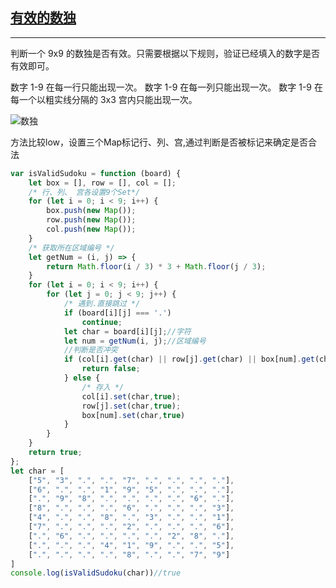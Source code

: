 ## [有效的数独](https://leetcode-cn.com/problems/valid-sudoku/)
-----
判断一个 9x9 的数独是否有效。只需要根据以下规则，验证已经填入的数字是否有效即可。

数字 1-9 在每一行只能出现一次。
数字 1-9 在每一列只能出现一次。
数字 1-9 在每一个以粗实线分隔的 3x3 宫内只能出现一次。

![数独](https://upload.wikimedia.org/wikipedia/commons/thumb/f/ff/Sudoku-by-L2G-20050714.svg/250px-Sudoku-by-L2G-20050714.svg.png)

方法比较low，设置三个Map标记行、列、宫,通过判断是否被标记来确定是否合法
```javascript
var isValidSudoku = function (board) {
    let box = [], row = [], col = [];
    /* 行、列、 宫各设置9个Set*/
    for (let i = 0; i < 9; i++) {
        box.push(new Map());
        row.push(new Map());
        col.push(new Map());
    }
    /* 获取所在区域编号 */
    let getNum = (i, j) => {
        return Math.floor(i / 3) * 3 + Math.floor(j / 3);
    }
    for (let i = 0; i < 9; i++) {
        for (let j = 0; j < 9; j++) {
            /* 遇到.直接跳过 */
            if (board[i][j] === '.')
                continue;
            let char = board[i][j];//字符
            let num = getNum(i, j);//区域编号
            //判断是否冲突
            if (col[i].get(char) || row[j].get(char) || box[num].get(char)) {
                return false;
            } else {
                /* 存入 */
                col[i].set(char,true);
                row[j].set(char,true);
                box[num].set(char,true)
            }
        }
    }
    return true;
};
let char = [
    ["5", "3", ".", ".", "7", ".", ".", ".", "."],
    ["6", ".", ".", "1", "9", "5", ".", ".", "."],
    [".", "9", "8", ".", ".", ".", ".", "6", "."],
    ["8", ".", ".", ".", "6", ".", ".", ".", "3"],
    ["4", ".", ".", "8", ".", "3", ".", ".", "1"],
    ["7", ".", ".", ".", "2", ".", ".", ".", "6"],
    [".", "6", ".", ".", ".", ".", "2", "8", "."],
    [".", ".", ".", "4", "1", "9", ".", ".", "5"],
    [".", ".", ".", ".", "8", ".", ".", "7", "9"]
]
console.log(isValidSudoku(char))//true
```